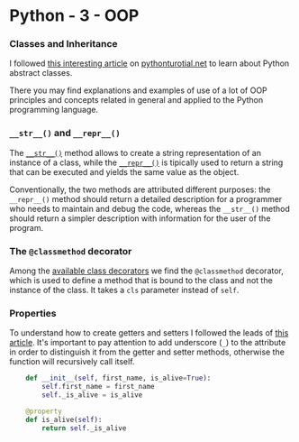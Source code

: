 # Python - 3 - OOP

### Classes and Inheritance

I followed [this interesting article](https://www.pythontutorial.net/python-oop/python-abstract-class) on [pythonturotial.net](https://www.pythontutorial.net/python-oop) to learn about Python abstract classes.

There you may find explanations and examples of use of a lot of OOP principles and concepts related in general and applied to the Python programming language.

### `__str__()` and `__repr__()`

The [`__str__()`](https://www.pythontutorial.net/python-oop/python-__str__) method allows to create a string representation of an instance of a class, while the [`__repr__()`](https://www.pythontutorial.net/python-oop/python-__repr__) is tipically used to return a string that can be executed and yields the same value as the object. 

Conventionally, the two methods are attributed different purposes: the `__repr__()` method should return a detailed description for a programmer who needs to maintain and debug the code, whereas the `__str__()` method should return a simpler description with information for the user of the program.

### The `@classmethod` decorator

Among the [available class decorators](https://diveintopython.org/learn/classes/class-decorator) we find the `@classmethod` decorator, which is used to define a method that is bound to the class and not the instance of the class. It takes a `cls` parameter instead of `self`.

### Properties

To understand how to create getters and setters I followed the leads of [this article](https://www.pythontutorial.net/python-oop/python-property-decorator). It's important to pay attention to add underscore (`_`) to the attribute in order to distinguish it from the getter and setter methods, otherwise the function will recursively call itself.

```python
	def __init__(self, first_name, is_alive=True):
        self.first_name = first_name
        self._is_alive = is_alive

	@property
    def is_alive(self):
        return self._is_alive
```
